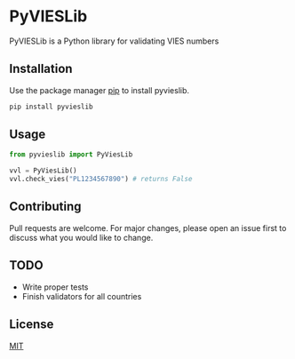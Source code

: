 # PyVIESLib

PyVIESLib is a Python library for validating VIES numbers

## Installation

Use the package manager [pip](https://pip.pypa.io/en/stable/) to install pyvieslib.

```bash
pip install pyvieslib
```

## Usage

```python
from pyvieslib import PyViesLib

vvl = PyViesLib()
vvl.check_vies("PL1234567890") # returns False
```

## Contributing
Pull requests are welcome. For major changes, please open an issue first to discuss what you would like to change.


## TODO
* Write proper tests
* Finish validators for all countries

## License
[MIT](https://choosealicense.com/licenses/mit/)
